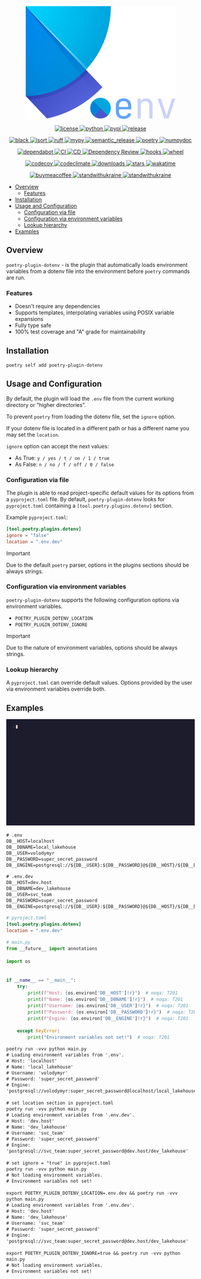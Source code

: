 <div align="center">
    <img alt="logo" src="https://github.com/pivoshenko/poetry-plugin-dotenv/blob/main/docs/assets/logo.svg?raw=True" height=300>
</div>

<p align="center">
    <a href="https://opensource.org/licenses/MIT">
        <img alt="license" src="https://img.shields.io/pypi/l/poetry-plugin-dotenv?logo=opensourceinitiative">
    </a>
    <a href="https://pypi.org/project/poetry-plugin-dotenv">
        <img alt="python" src="https://img.shields.io/pypi/pyversions/poetry-plugin-dotenv?logo=python">
    </a>
    <a href="https://pypi.org/project/poetry-plugin-dotenv">
        <img alt="pypi" src="https://img.shields.io/pypi/v/poetry-plugin-dotenv?logo=pypi">
    </a>
    <a href="https://github.com/pivoshenko/poetry-plugin-dotenv/releases">
        <img alt="release" src="https://img.shields.io/github/v/release/pivoshenko/poetry-plugin-dotenv?logo=github">
    </a>
</p>

<p align="center">
    <a href="https://github.com/psf/black">
        <img alt="black" src="https://img.shields.io/badge/code_style-black-black.svg?logo=windowsterminal">
    </a>
    <a href="https://github.com/PyCQA/isort">
        <img alt="isort" src="https://img.shields.io/badge/imports-isort-black.svg?logo=windowsterminal">
    </a>
    <a href="https://beta.ruff.rs/docs/">
        <img alt="ruff" src="https://img.shields.io/endpoint?url=https://raw.githubusercontent.com/charliermarsh/ruff/main/assets/badge/v2.json">
    </a>
    <a href="https://mypy.readthedocs.io/en/stable/index.html">
        <img alt="mypy" src="https://img.shields.io/badge/mypy-checked-success.svg?logo=python">
    </a>
    <a href="https://github.com/semantic-release/semantic-release">
        <img alt="semantic_release" src="https://img.shields.io/badge/semantic_release-angular-e10079?logo=semantic-release">
    </a>
    <a href="https://python-poetry.org">
        <img alt="poetry" src="https://img.shields.io/endpoint?url=https://python-poetry.org/badge/v0.json">
    </a>
    <a href="https://numpydoc.readthedocs.io/en/latest/format.html">
        <img alt="numpydoc" src="https://img.shields.io/badge/docstrings-numpy-1f425f.svg?logo=numpy">
    </a>
</p>

<p align="center">
    <a href="https://github.com/dependabot">
        <img alt="dependabot" src="https://img.shields.io/badge/dependabot-enable-success?logo=Dependabot">
    </a>
    <a href="https://github.com/pivoshenko/poetry-plugin-dotenv/actions/workflows/ci.yaml">
        <img alt="CI" src="https://img.shields.io/github/actions/workflow/status/pivoshenko/poetry-plugin-dotenv/ci.yaml?label=CI&logo=github">
    </a>
    <a href="https://github.com/pivoshenko/poetry-plugin-dotenv/actions/workflows/cd.yaml">
        <img alt="CD" src="https://img.shields.io/github/actions/workflow/status/pivoshenko/poetry-plugin-dotenv/cd.yaml?label=CD&logo=github">
    </a>
    <a href="https://github.com/pivoshenko/poetry-plugin-dotenv/actions/workflows/dependency-review.yaml">
        <img alt="Dependency Review" src="https://img.shields.io/github/actions/workflow/status/pivoshenko/poetry-plugin-dotenv/dependency-review.yaml?label=Dependency%20Review&logo=github">
    </a>
    <a href="https://github.com/pivoshenko/poetry-plugin-dotenv/blob/main/.pre-commit-config.yaml">
        <img alt="hooks" src="https://img.shields.io/badge/pre--commit-enabled-brightgreen?logo=pre-commit">
    </a>
    <a href="https://pypi.org/project/poetry-plugin-dotenv">
        <img alt="wheel" src="https://img.shields.io/pypi/wheel/poetry-plugin-dotenv?logo=pypi">
    </a>
</p>

<p align="center">
    <a href="https://codecov.io/gh/pivoshenko/poetry-plugin-dotenv" >
        <img alt="codecov" src="https://codecov.io/gh/pivoshenko/poetry-plugin-dotenv/graph/badge.svg?token=cqRQxVnDR6"/>
    </a>
    <a href="https://codeclimate.com/github/pivoshenko/poetry-plugin-dotenv/maintainability">
        <img alt="codeclimate" src="https://img.shields.io/codeclimate/maintainability/pivoshenko/poetry-plugin-dotenv?logo=codeclimate">
    </a>
    <a href="https://pypi.org/project/poetry-plugin-dotenv">
        <img alt="downloads" src="https://img.shields.io/pypi/dm/poetry-plugin-dotenv?logo=pypi">
    </a>
    <a href="https://github.com/pivoshenko/poetry-plugin-dotenv/">
        <img alt="stars" src="https://img.shields.io/github/stars/pivoshenko/poetry-plugin-dotenv?style=flat&logo=github">
    </a>
    <a href="https://wakatime.com/badge/user/9862508c-0a86-427a-929c-46186f2d191a/project/36344bbb-7f11-4dcd-a36d-e54c81551119">
        <img alt="wakatime" src="https://wakatime.com/badge/user/9862508c-0a86-427a-929c-46186f2d191a/project/36344bbb-7f11-4dcd-a36d-e54c81551119.svg">
    </a>
</p>

<p align="center">
    <a href="https://www.buymeacoffee.com/pivoshenko" target="_blank">
        <img alt="buymeacoffee" src="https://img.shields.io/badge/buy_me_-a_coffee-ff6964?logo=buymeacoffee">
    </a>
    <a href="https://stand-with-ukraine.pp.ua/">
        <img alt="standwithukraine" src="https://img.shields.io/badge/Support-Ukraine-FFD500?style=flat&labelColor=005BBB">
    </a>
    <a href="https://stand-with-ukraine.pp.ua">
        <img alt="standwithukraine" src="https://img.shields.io/badge/made_in-Ukraine-ffd700.svg?labelColor=0057b7">
    </a>
</p>

- [Overview](#overview)
  - [Features](#features)
- [Installation](#installation)
- [Usage and Configuration](#usage-and-configuration)
  - [Configuration via file](#configuration-via-file)
  - [Configuration via environment variables](#configuration-via-environment-variables)
  - [Lookup hierarchy](#lookup-hierarchy)
- [Examples](#examples)

## Overview

`poetry-plugin-dotenv` - is the plugin that automatically loads environment variables from a dotenv file into the environment before `poetry` commands are run.

### Features

- Doesn't require any dependencies
- Supports templates, interpolating variables using POSIX variable expansions
- Fully type safe
- 100% test coverage and "A" grade for maintainability

## Installation

```bash
poetry self add poetry-plugin-dotenv
```

## Usage and Configuration

By default, the plugin will load the `.env` file from the current working directory or "higher directories".

To prevent `poetry` from loading the dotenv file, set the `ignore` option.

If your dotenv file is located in a different path or has a different name you may set the `location`.

`ignore` option can accept the next values:
- As True: `y / yes / t / on / 1 / true`
- As False: `n / no / f / off / 0 / false`

### Configuration via file

The plugin is able to read project-specific default values for its options from a `pyproject.toml` file.
By default, `poetry-plugin-dotenv` looks for `pyproject.toml` containing a `[tool.poetry.plugins.dotenv]` section.

Example `pyproject.toml`:

```toml
[tool.poetry.plugins.dotenv]
ignore = "false"
location = ".env.dev"
```

> [!IMPORTANT]
> Due to the default `poetry` parser, options in the plugins sections should be always strings.

### Configuration via environment variables

`poetry-plugin-dotenv` supports the following configuration options via environment variables.

- `POETRY_PLUGIN_DOTENV_LOCATION`
- `POETRY_PLUGIN_DOTENV_IGNORE`

> [!IMPORTANT]
> Due to the nature of environment variables, options should be always strings.

### Lookup hierarchy

A `pyproject.toml` can override default values. Options provided by the user via environment variables override both.

## Examples

<img alt="demo" src="https://github.com/pivoshenko/poetry-plugin-dotenv/blob/main/docs/assets/demo.gif?raw=True">

```dotenv
# .env
DB__HOST=localhost
DB__DBNAME=local_lakehouse
DB__USER=volodymyr
DB__PASSWORD=super_secret_password
DB__ENGINE=postgresql://${DB__USER}:${DB__PASSWORD}@${DB__HOST}/${DB__DBNAME}
```

```dotenv
# .env.dev
DB__HOST=dev.host
DB__DBNAME=dev_lakehouse
DB__USER=svc_team
DB__PASSWORD=super_secret_password
DB__ENGINE=postgresql://${DB__USER}:${DB__PASSWORD}@${DB__HOST}/${DB__DBNAME}
```

```toml
# pyroject.toml
[tool.poetry.plugins.dotenv]
location = ".env.dev"
```

```python
# main.py
from __future__ import annotations

import os


if __name__ == "__main__":
    try:
        print(f"Host: {os.environ['DB__HOST']!r}")  # noqa: T201
        print(f"Name: {os.environ['DB__DBNAME']!r}")  # noqa: T201
        print(f"Username: {os.environ['DB__USER']!r}")  # noqa: T201
        print(f"Password: {os.environ['DB__PASSWORD']!r}")  # noqa: T201
        print(f"Engine: {os.environ['DB__ENGINE']!r}")  # noqa: T201

    except KeyError:
        print("Environment variables not set!")  # noqa: T201
```

```shell
poetry run -vvv python main.py
# Loading environment variables from '.env'.
# Host: 'localhost'
# Name: 'local_lakehouse'
# Username: 'volodymyr'
# Password: 'super_secret_password'
# Engine: 'postgresql://volodymyr:super_secret_password@localhost/local_lakehouse'

# set location section in pyproject.toml
poetry run -vvv python main.py
# Loading environment variables from '.env.dev'.
# Host: 'dev.host'
# Name: 'dev_lakehouse'
# Username: 'svc_team'
# Password: 'super_secret_password'
# Engine: 'postgresql://svc_team:super_secret_password@dev.host/dev_lakehouse'

# set ignore = "true" in pyproject.toml
poetry run -vvv python main.py
# Not loading environment variables.
# Environment variables not set!

export POETRY_PLUGIN_DOTENV_LOCATION=.env.dev && poetry run -vvv python main.py
# Loading environment variables from '.env.dev'.
# Host: 'dev.host'
# Name: 'dev_lakehouse'
# Username: 'svc_team'
# Password: 'super_secret_password'
# Engine: 'postgresql://svc_team:super_secret_password@dev.host/dev_lakehouse'

export POETRY_PLUGIN_DOTENV_IGNORE=true && poetry run -vvv python main.py
# Not loading environment variables.
# Environment variables not set!
```
